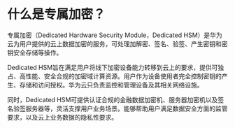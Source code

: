 # 什么是专属加密？<a name="dew_01_0043"></a>

专属加密（Dedicated Hardware Security Module，Dedicated HSM）是华为云为用户提供的云上数据加密的服务，可处理加解密、签名、验签、产生密钥和密钥安全存储等操作。

Dedicated HSM旨在满足用户将线下加密设备能力转移到云上的要求，提供可独占、高性能、安全合规的加密域计算资源。用户作为设备使用者完全控制密钥的产生、存储和访问授权。华为云只负责监控和管理设备及其相关网络设施。

同时，Dedicated HSM可提供认证合规的金融数据加密机、服务器加密机以及签名验签服务器等，灵活支撑用户业务场景。能够帮助用户满足数据安全方面的监管要求，以及云上业务数据的隐私性要求。

